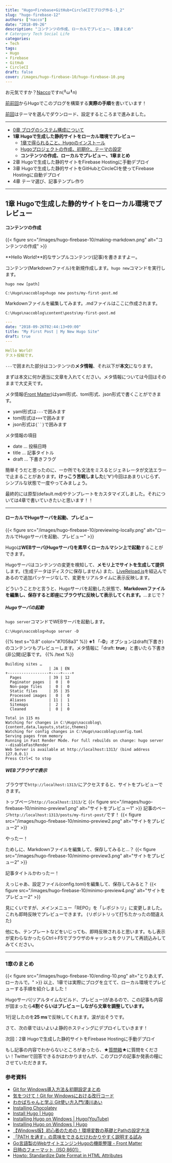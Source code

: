 ```yaml
---
title: "Hugo+Firebase+GitHub+CircleCIでブログ作る-1_2"
slug: "hugo-firebase-12"
authors: ["nacco"]
date: "2018-09-26"
description: "コンテンツの作成、ローカルでプレビュー、1章まとめ"
# Catergory Tech Social Life
categories:
- Tech
tags:
- Hugo
- Firebase
- GitHub
- CircleCI
draft: false
cover: /images/hugo-firebase-10/hugo-firebase-10.png
---
```


お元気ですか？[Nacco](https://twitter.com/climbing_nacco)ですn(╹ω╹n)

[前前回](../hugo-firebase-10)からHugoでこのブログを構築する**実際の手順**を書いています！

[前回](../hugo-firebase-11)はテーマを選んでダウンロード、設定するところまで進みました。

---

- [0章 ブログのシステム構成について](../hugo-firebase-00)
- **1章 Hugoで生成した静的サイトをローカル環境でプレビュー**
  - [1章で得られること、Hugoのインストール](../hugo-firebase-10)
  - [Hugoプロジェクトの作成、初期化、テーマの設定](../hugo-firebase-11)
  - **コンテンツの作成、ローカルでプレビュー、1章まとめ**
- 2章 Hugoで生成した静的サイトをFirebase Hostingに手動デプロイ
- 3章 Hugoで生成した静的サイトをGitHubとCircleCIを使ってFirebase Hostingに自動デプロイ
- 4章 テーマ選び、記事テンプレ作り

---
## 1章 Hugoで生成した静的サイトをローカル環境でプレビュー

#### コンテンツの作成
{{< figure src="/images/hugo-firebase-10/making-markdown.png" alt="コンテンツの作成" >}}

**Hello World!**的なサンプルコンテンツ(記事)を書きますよー。

コンテンツ(Markdownファイル)を新規作成します。`hugo new`コマンドを実行します。

`hugo new [path]`
```
C:\Hugo\naccoblog>hugo new posts/my-first-post.md
```

Markdownファイルを編集してみます。.mdファイルはここに作成されます。

`C:\Hugo\naccoblog\content\posts\my-first-post.md`

```yaml
---
date: "2018-09-26T02:44:13+09:00"
title: "My First Post | My New Hugo Site"
draft: true
---

Hello World!
テスト投稿です。

```

`---`で囲まれた部分はコンテンツの**メタ情報**、それ以下が**本文**になります。

まずは本文に何か適当に文章を入れてください。メタ情報については今回はそのままで大丈夫です。

メタ情報([Front Matter](https://gohugo.io/content-management/front-matter/#front-matter-formats))はyaml形式、toml形式、json形式で書くことができます。

- yaml形式は`---`で囲みます
- toml形式は`+++`で囲みます
- json形式は`{``}`で囲みます

メタ情報の項目

- date … 投稿日時
- title … 記事タイトル
- draft … 下書きフラグ

簡単そうだと思ったのに、一か所でも文法をミスるとジェネレータが文法エラーで止まることがあります。**けっこう苦戦しました**(;'∀')今回はあまりいじらず、シンプルな状態で一度やってみましょう。

最終的には原型(default.md)やテンプレートをカスタマイズしました。それについては4章で書いていきたいと思います！！

---
#### ローカルでHugoサーバを起動、プレビュー
{{< figure src="/images/hugo-firebase-10/previewing-locally.png" alt="ローカルでHugoサーバを起動、プレビュー" >}}

Hugoは**WEBサーバ(Hugoサーバ)を素早くローカルマシン上で起動**することができます。

Hugoサーバはコンテンツの変更を検知して、**メモリ上でサイトを生成して提供**します。(生成データはディスクに保存しません)
また、[LiveReload.js](https://gohugo.io/getting-started/usage/#livereload)を組込んであるので追加パッケージなしで、変更をリアルタイムに表示反映します。

どういうことかと言うと、Hugoサーバを起動した状態で、**Markdownファイルを編集し、保存すると即座にブラウザに反映して表示してくれます。**…まじで？

##### Hugoサーバの起動
`hugo server`コマンドでWEBサーバを起動します。
```
C:\Hugo\naccoblog>hugo server -D
```
{{% text s="0.8" color="#7058a3" %}}
**※1** 「**-D**」オプションはdraft(下書き)のコンテンツもプレビューします。メタ情報に「draft: **true**」と書いたら下書き(非公開)記事です。
{{% /text %}}
```
Building sites …
                   | JA | EN
+------------------+----+----+
  Pages            | 39 | 12
  Paginator pages  |  0 |  0
  Non-page files   |  0 |  0
  Static files     | 35 | 35
  Processed images |  0 |  0
  Aliases          | 11 |  1
  Sitemaps         |  2 |  1
  Cleaned          |  0 |  0

Total in 115 ms
Watching for changes in C:\Hugo\naccoblog\{content,data,layouts,static,themes}
Watching for config changes in C:\Hugo\naccoblog\config.toml
Serving pages from memory
Running in Fast Render Mode. For full rebuilds on change: hugo server --disableFastRender
Web Server is available at http://localhost:1313/ (bind address 127.0.0.1)
Press Ctrl+C to stop
```
##### WEBブラウザで表示

ブラウザで`http://localhost:1313/`にアクセスすると、サイトをプレビューできます。

トップページ`http://localhost:1313/`と
{{< figure src="/images/hugo-firebase-10/minimo-preview1.png" alt="サイトをプレビュー1" >}}
記事のページ`http://localhost:1313/posts/my-first-post/`です！
{{< figure src="/images/hugo-firebase-10/minimo-preview2.png" alt="サイトをプレビュー2" >}}

やったー！

ためしに、Markdownファイルを編集して、保存してみると…？
{{< figure src="/images/hugo-firebase-10/minimo-preview3.png" alt="サイトをプレビュー2" >}}

記事タイトルかわったー！

えっじゃあ、設定ファイル(config.toml)を編集して、保存してみると？
{{< figure src="/images/hugo-firebase-10/minimo-preview4.png" alt="サイトをプレビュー2" >}}

見にくいですが、メインメニュー「REPO」を「レポジトリ」に変更しました。これも即時反映でプレビューできます。
(リポジトリって打ちたかったの間違えた)

他にも、テンプレートなどをいじっても、即時反映されると思います。もし表示が変わらなかったらCtrl＋F5でブラウザのキャッシュをクリアして再読込みしてみてください。

---

### 1章のまとめ
{{< figure src="/images/hugo-firebase-10/ending-10.png" alt="とりあえず、ローカルで。" >}}
以上、1章では実際にブログを立てて、ローカル環境でプレビューする手順を紹介しました！

Hugoサーバ(リアルタイムなビルド、プレビュー)があるので、この記事も内容が固まったら**4割ぐらいはプレビューしながら文章を調整しています。**

1行足したのを**25 ms**で反映してくれます。涙が出そうです。

さて、次の章ではいよいよ静的ホスティングにデプロイしていきます！

次回：2章 Hugoで生成した静的サイトをFirebase Hostingに手動デプロイ

もし記事の内容でわからないところがあったら、★[質問箱](https://peing.net/ja/climbing_nacco?event=0)★に質問をください！Twitterで回答できるかはわかりませんが、このブログの記事か発表の糧にさせていただきます。

### 参考資料
- [Git for Windows導入方法＆初期設定まとめ](http://vdeep.net/git-for-windows)
- [気をつけて！Git for Windowsにおける改行コード](https://qiita.com/uggds/items/00a1974ec4f115616580)
- [わかばちゃんと学ぶ Git使い方入門/湊川あい](http://amzn.asia/d/bnr4b23)
- [Installing Chocolatey](https://chocolatey.org/install#install-with-powershellexe)
- [Install Hugo | Hugo](https://gohugo.io/getting-started/installing)
- [Installing Hugo on Windows | Hugo(YouTube)](https://youtu.be/G7umPCU-8xc)
- [Installing Hugo on Windows | Hugo](https://gohugo.io/getting-started/installing#windows)
- [【Windows版】初心者のための！環境変数の基礎とPathの設定方法](https://yukiwet.com/setpath/)
- [「PATH を通す」の意味をできるだけわかりやすく説明する試み](https://qiita.com/sta/items/63e1048025d1830d12fd)
- [Go言語製のWebサイトエンジンHugoの機能整理 - Front Matter](http://tbpgr.hatenablog.com/entry/2015/08/12/224727)
- [日時のフォーマット（ISO 8601）](https://qiita.com/kidatti/items/272eb962b5e6025fc51e)
- [Howto: Standardize Date Format in HTML Attributes](https://discourse.gohugo.io/t/howto-standardize-date-format-in-html-attributes/758)